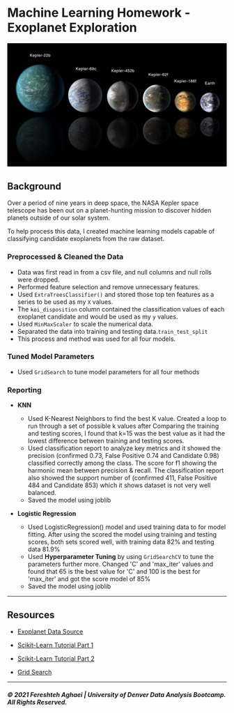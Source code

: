 # Machine Learning Homework - Exoplanet Exploration

![exoplanets.jpg](Images/exoplanets.jpg)



## Background

Over a period of nine years in deep space, the NASA Kepler space telescope has been out on a planet-hunting mission to discover hidden planets outside of our solar system.

To help process this data, I created machine learning models capable of classifying candidate exoplanets from the raw dataset.

### Preprocessed & Cleaned the Data

* Data was first read in from a csv file, and null columns and null rolls were dropped. 
* Performed feature selection and remove unnecessary features.
* Used `ExtraTreesClassifier()` and stored those top ten features as a series to be used as my `X` values. 
* The `koi_disposition` column contained the classification values of each exoplanet candidate and would be used as my `y` values.
* Used `MinMaxScaler` to scale the numerical data.
* Separated the data into training and testing data.`train_test_split` 
* This process and method was used for all four models.

### Tuned Model Parameters

* Used `GridSearch` to tune model parameters for all four methods

  

### Reporting

- **KNN**
  - Used K-Nearest Neighbors to find the best K value. Created a loop to run through a set of possible k values after Comparing the training and testing scores, I found that k=15 was the best value as it had the lowest difference between training and testing scores.
  - Used classification report to analyze key metrics and it showed the precision (confirmed 0.73, False Positive 0.74 and Candidate 0.98) classified correctly among the class. The score for f1 showing the harmonic mean between precision & recall. The classification report also showed the support number of  (confirmed 411, False Positive 484 and Candidate 853)  which it shows dataset is not very well balanced.
  - Saved the model using joblib

- **Logistic Regression**
  - Used LogisticRegression() model and used training data to for model fitting. After using the scored the model using training and testing scores, both sets scored well, with training data 82% and testing data 81.9%
  - Used **Hyperparameter Tuning** by using `GridSearchCV` to tune the parameters further more. Changed 'C' and 'max_iter' values and found that 65 is the best value for 'C' and 100 is the best for 'max_iter' and got the score model of 85% 
  - Saved the model using joblib



- - -

## Resources

* [Exoplanet Data Source](https://www.kaggle.com/nasa/kepler-exoplanet-search-results)

* [Scikit-Learn Tutorial Part 1](https://www.youtube.com/watch?v=4PXAztQtoTg)

* [Scikit-Learn Tutorial Part 2](https://www.youtube.com/watch?v=gK43gtGh49o&t=5858s)

* [Grid Search](https://scikit-learn.org/stable/modules/grid_search.html)

- - -



##### © 2021 Fereshteh Aghaei | University of Denver Data Analysis Bootcamp. All Rights Reserved.
